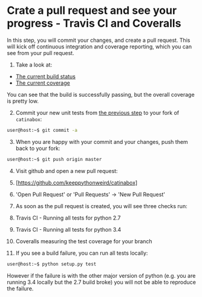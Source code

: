 # Crate a pull request and see your progress - Travis CI and Coveralls

In this step, you will commit your changes, and create a pull request. This
will kick off continuous integration and coverage reporting, which you can
see from your pull request.

1. Take a look at:
  * [The current build status](https://travis-ci.org/keeppythonweird/catinabox)
  * [The current coverage](https://coveralls.io/github/keeppythonweird/catinabox?branch=master)
  
  You can see that the build is successfully passing, but the overall coverage
  is pretty low.
  
2. Commit your new unit tests from [the previous step](./simple_function.md)
  to your fork of `catinabox`:
  
  ```bash
  user@host:~$ git commit -a
  ```
3. When you are happy with your commit and your changes, push them back to your
   fork:
   
  ```bash
  user@host:~$ git push origin master
  ```

4. Visit github and open a new pull request:

  1. [https://github.com/keeppythonweird/catinabox]
  2. 'Open Pull Request' or 'Pull Requests' -> 'New Pull Request'

5. As soon as the pull request is created, you will see three checks run:
  
  1. Travis CI - Running all tests for python 2.7
  2. Travis CI - Running all tests for python 3.4
  3. Coveralls measuring the test coverage for your branch

6. If you see a build failure, you can run all tests locally:

  ```bash
  user@host:~$ python setup.py test
  ```
  
  However if the failure is with the other major version of python (e.g.
  you are running 3.4 locally but the 2.7 build broke) you will not be able
  to reproduce the failure.
  
